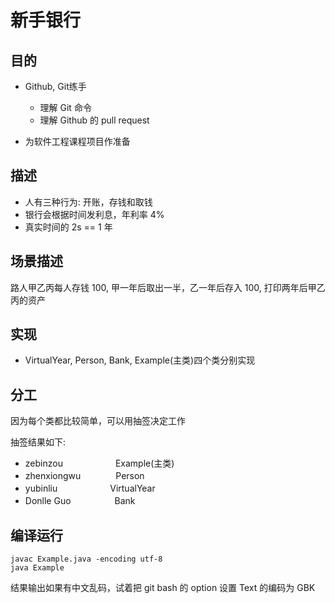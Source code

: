 ﻿# 新手银行

## 目的

- Github, Git练手
  + 理解 Git 命令
  + 理解 Github 的 pull request

- 为软件工程课程项目作准备

## 描述

- 人有三种行为: 开账，存钱和取钱
- 银行会根据时间发利息，年利率 4%
- 真实时间的 2s == 1 年

## 场景描述

路人甲乙丙每人存钱 100, 甲一年后取出一半，乙一年后存入 100, 打印两年后甲乙丙的资产

## 实现

- VirtualYear, Person, Bank, Example(主类)四个类分别实现

## 分工

因为每个类都比较简单，可以用抽签决定工作

抽签结果如下:
  - zebinzou　　　　　　Example(主类)
  - zhenxiongwu　　　　Person
  - yubinliu　　　　　　VirtualYear
  - Donlle Guo　　　　　Bank

## 编译运行

```
javac Example.java -encoding utf-8
java Example
```

结果输出如果有中文乱码，试着把 git bash 的 option 设置 Text 的编码为 GBK
